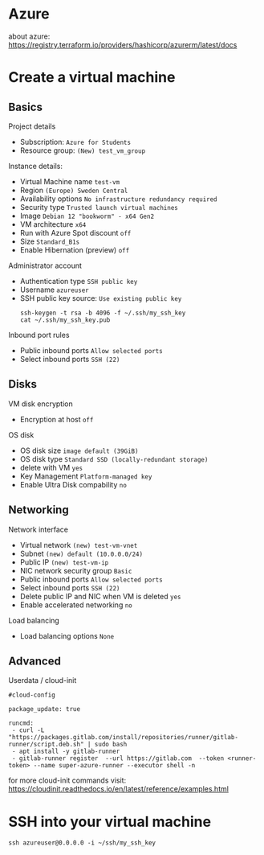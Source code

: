 # Azure
about azure: https://registry.terraform.io/providers/hashicorp/azurerm/latest/docs

# Create a virtual machine

## Basics

Project details

- Subscription: `Azure for Students`
- Resource group: `(New) test_vm_group`

Instance details:

- Virtual Machine name `test-vm`
- Region `(Europe) Sweden Central`
- Availability options `No infrastructure redundancy required`
- Security type `Trusted launch virtual machines`
- Image `Debian 12 "bookworm" - x64 Gen2`
- VM architecture `x64`
- Run with Azure Spot discount `off`
- Size `Standard_B1s`
- Enable Hibernation (preview) `off`


Administrator account

- Authentication type `SSH public key`
- Username `azureuser`
- SSH public key source: `Use existing public key`
  ```
  ssh-keygen -t rsa -b 4096 -f ~/.ssh/my_ssh_key
  cat ~/.ssh/my_ssh_key.pub
  ```

Inbound port rules

- Public inbound ports `Allow selected ports`
- Select inbound ports `SSH (22)`

## Disks

VM disk encryption 

- Encryption at host `off`

OS disk

- OS disk size `image default (39GiB)`
- OS disk type `Standard SSD (locally-redundant storage)`
- delete with VM `yes`
- Key Management `Platform-managed key`
- Enable Ultra Disk compability `no`

## Networking

Network interface

- Virtual network `(new) test-vm-vnet`
- Subnet `(new) default (10.0.0.0/24)`
- Public IP `(new) test-vm-ip`
- NIC network security group `Basic`
- Public inbound ports `Allow selected ports`
- Select inbound ports `SSH (22)`
- Delete public IP and NIC when VM is deleted `yes`
- Enable accelerated networking `no`

Load balancing

- Load balancing options `None`

## Advanced

Userdata / cloud-init

```
#cloud-config

package_update: true

runcmd:
 - curl -L "https://packages.gitlab.com/install/repositories/runner/gitlab-runner/script.deb.sh" | sudo bash
 - apt install -y gitlab-runner
 - gitlab-runner register  --url https://gitlab.com  --token <runner-token> --name super-azure-runner --executor shell -n
```

for more cloud-init commands visit: https://cloudinit.readthedocs.io/en/latest/reference/examples.html

# SSH into your virtual machine
```
ssh azureuser@0.0.0.0 -i ~/ssh/my_ssh_key
```
